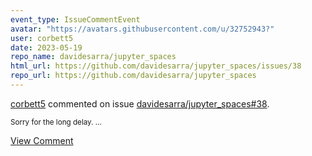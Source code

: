 ```yaml
---
event_type: IssueCommentEvent
avatar: "https://avatars.githubusercontent.com/u/32752943?"
user: corbett5
date: 2023-05-19
repo_name: davidesarra/jupyter_spaces
html_url: https://github.com/davidesarra/jupyter_spaces/issues/38
repo_url: https://github.com/davidesarra/jupyter_spaces
---
```


<a href='https://github.com/corbett5' target='_blank'>corbett5</a> commented on issue <a href='https://github.com/davidesarra/jupyter_spaces/issues/38' target='_blank'>davidesarra/jupyter_spaces#38</a>.

<small>Sorry for the long delay....</small>

<a href='https://github.com/davidesarra/jupyter_spaces/issues/38' target='_blank'>View Comment</a>